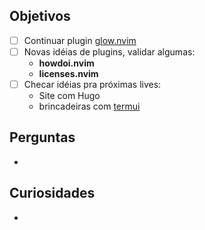 ## Objetivos

- [ ] Continuar plugin [glow.nvim](https://github.com/npxbr/glow.nvim)
- [ ] Novas idéias de plugins, validar algumas: 
  - **howdoi.nvim**
  - **licenses.nvim**
- [ ] Checar idéias pra próximas lives: 
  - Site com Hugo
  - brincadeiras com [termui](https://github.com/gizak/termui)

## Perguntas

-

## Curiosidades

- 
